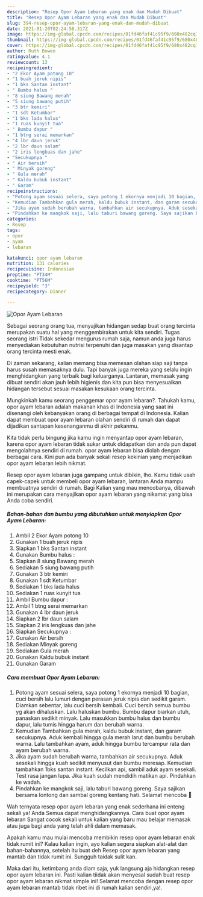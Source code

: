 ```yaml
---
description: "Resep Opor Ayam Lebaran yang enak dan Mudah Dibuat"
title: "Resep Opor Ayam Lebaran yang enak dan Mudah Dibuat"
slug: 394-resep-opor-ayam-lebaran-yang-enak-dan-mudah-dibuat
date: 2021-01-20T02:24:58.317Z
image: https://img-global.cpcdn.com/recipes/01fd46faf41c95f9/680x482cq70/opor-ayam-lebaran-foto-resep-utama.jpg
thumbnail: https://img-global.cpcdn.com/recipes/01fd46faf41c95f9/680x482cq70/opor-ayam-lebaran-foto-resep-utama.jpg
cover: https://img-global.cpcdn.com/recipes/01fd46faf41c95f9/680x482cq70/opor-ayam-lebaran-foto-resep-utama.jpg
author: Ruth Bowen
ratingvalue: 4.1
reviewcount: 13
recipeingredient:
- "2 Ekor Ayam potong 10"
- "1 buah jeruk nipis"
- "1 bks Santan instant"
- " Bumbu halus "
- "8 siung Bawang merah"
- "5 siung bawang putih"
- "3 btr kemiri"
- "1 sdt Ketumbar"
- "1 bks lada halus"
- "1 ruas kunyit tua"
- " Bumbu dapur "
- "1 btng serai memarkan"
- "4 lbr daun jeruk"
- "2 lbr daun salam"
- "2 iris lengkuas dan jahe"
- "Secukupnya "
- " Air bersih"
- " Minyak goreng"
- " Gula merah"
- " Kaldu bubuk instant"
- " Garam"
recipeinstructions:
- "Potong ayam sesuai selera, saya potong 1 ekornya menjadi 10 bagian, cuci bersih lalu lumuri dengan perasan jeruk nipis dan sedikit garam. Diamkan sebentar, lalu cuci bersih kembali. Cuci bersih semua bumbu yg akan dihaluskan. Lalu haluskan bumbu. Bumbu dapur biarkan utuh, panaskan sedikit minyak. Lalu masukkan bumbu halus dan bumbu dapur, lalu tumis hingga harum dan berubah warna."
- "Kemudian Tambahkan gula merah, kaldu bubuk instant, dan garam secukupnya. Aduk kembali hingga gula merah larut dan bumbu berubah warna. Lalu tambahkan ayam, aduk hingga bumbu tercampur rata dan ayam berubah warna."
- "Jika ayam sudah berubah warna, tambahkan air secukupnya. Aduk sesekali hingga kuah sedikit menyusut dan bumbu meresap. Kemudian tambahkan 1bks santan instant. Kecilkan api, sambil aduk ayam sesekali. Test rasa jangan lupa. Jika kuah sudah mendidih matikan api. Pindahkan ke wadah."
- "Pindahkan ke mangkok saji, lalu taburi bawang goreng. Saya sajikan bersama lontong dan sambal goreng kentang hati. Selamat mencoba 🙏"
categories:
- Resep
tags:
- opor
- ayam
- lebaran

katakunci: opor ayam lebaran 
nutrition: 131 calories
recipecuisine: Indonesian
preptime: "PT34M"
cooktime: "PT56M"
recipeyield: "3"
recipecategory: Dinner

---
```



![Opor Ayam Lebaran](https://img-global.cpcdn.com/recipes/01fd46faf41c95f9/680x482cq70/opor-ayam-lebaran-foto-resep-utama.jpg)

Sebagai seorang orang tua, menyajikan hidangan sedap buat orang tercinta merupakan suatu hal yang menggembirakan untuk kita sendiri. Tugas seorang istri Tidak sekedar mengurus rumah saja, namun anda juga harus menyediakan kebutuhan nutrisi terpenuhi dan juga masakan yang disantap orang tercinta mesti enak.

Di zaman  sekarang, kalian memang bisa memesan olahan siap saji tanpa harus susah memasaknya dulu. Tapi banyak juga mereka yang selalu ingin menghidangkan yang terbaik bagi keluarganya. Lantaran, memasak yang dibuat sendiri akan jauh lebih higienis dan kita pun bisa menyesuaikan hidangan tersebut sesuai masakan kesukaan orang tercinta. 



Mungkinkah kamu seorang penggemar opor ayam lebaran?. Tahukah kamu, opor ayam lebaran adalah makanan khas di Indonesia yang saat ini disenangi oleh kebanyakan orang di berbagai tempat di Indonesia. Kalian dapat membuat opor ayam lebaran olahan sendiri di rumah dan dapat dijadikan santapan kesenanganmu di akhir pekanmu.

Kita tidak perlu bingung jika kamu ingin menyantap opor ayam lebaran, karena opor ayam lebaran tidak sukar untuk didapatkan dan anda pun dapat mengolahnya sendiri di rumah. opor ayam lebaran bisa diolah dengan berbagai cara. Kini pun ada banyak sekali resep kekinian yang menjadikan opor ayam lebaran lebih nikmat.

Resep opor ayam lebaran juga gampang untuk dibikin, lho. Kamu tidak usah capek-capek untuk membeli opor ayam lebaran, lantaran Anda mampu membuatnya sendiri di rumah. Bagi Kalian yang mau mencobanya, dibawah ini merupakan cara menyajikan opor ayam lebaran yang nikamat yang bisa Anda coba sendiri.

<!--inarticleads1-->

##### Bahan-bahan dan bumbu yang dibutuhkan untuk menyiapkan Opor Ayam Lebaran:

1. Ambil 2 Ekor Ayam potong 10
1. Gunakan 1 buah jeruk nipis
1. Siapkan 1 bks Santan instant
1. Gunakan  Bumbu halus :
1. Siapkan 8 siung Bawang merah
1. Sediakan 5 siung bawang putih
1. Gunakan 3 btr kemiri
1. Gunakan 1 sdt Ketumbar
1. Sediakan 1 bks lada halus
1. Sediakan 1 ruas kunyit tua
1. Ambil  Bumbu dapur :
1. Ambil 1 btng serai memarkan
1. Gunakan 4 lbr daun jeruk
1. Siapkan 2 lbr daun salam
1. Siapkan 2 iris lengkuas dan jahe
1. Siapkan Secukupnya :
1. Gunakan  Air bersih
1. Sediakan  Minyak goreng
1. Sediakan  Gula merah
1. Gunakan  Kaldu bubuk instant
1. Gunakan  Garam




<!--inarticleads2-->

##### Cara membuat Opor Ayam Lebaran:

1. Potong ayam sesuai selera, saya potong 1 ekornya menjadi 10 bagian, cuci bersih lalu lumuri dengan perasan jeruk nipis dan sedikit garam. Diamkan sebentar, lalu cuci bersih kembali. Cuci bersih semua bumbu yg akan dihaluskan. Lalu haluskan bumbu. Bumbu dapur biarkan utuh, panaskan sedikit minyak. Lalu masukkan bumbu halus dan bumbu dapur, lalu tumis hingga harum dan berubah warna.
1. Kemudian Tambahkan gula merah, kaldu bubuk instant, dan garam secukupnya. Aduk kembali hingga gula merah larut dan bumbu berubah warna. Lalu tambahkan ayam, aduk hingga bumbu tercampur rata dan ayam berubah warna.
1. Jika ayam sudah berubah warna, tambahkan air secukupnya. Aduk sesekali hingga kuah sedikit menyusut dan bumbu meresap. Kemudian tambahkan 1bks santan instant. Kecilkan api, sambil aduk ayam sesekali. Test rasa jangan lupa. Jika kuah sudah mendidih matikan api. Pindahkan ke wadah.
1. Pindahkan ke mangkok saji, lalu taburi bawang goreng. Saya sajikan bersama lontong dan sambal goreng kentang hati. Selamat mencoba 🙏




Wah ternyata resep opor ayam lebaran yang enak sederhana ini enteng sekali ya! Anda Semua dapat menghidangkannya. Cara buat opor ayam lebaran Sangat cocok sekali untuk kalian yang baru mau belajar memasak atau juga bagi anda yang telah ahli dalam memasak.

Apakah kamu mau mulai mencoba membikin resep opor ayam lebaran enak tidak rumit ini? Kalau kalian ingin, ayo kalian segera siapkan alat-alat dan bahan-bahannya, setelah itu buat deh Resep opor ayam lebaran yang mantab dan tidak rumit ini. Sungguh taidak sulit kan. 

Maka dari itu, ketimbang anda diam saja, yuk langsung aja hidangkan resep opor ayam lebaran ini. Pasti kalian tiidak akan menyesal sudah buat resep opor ayam lebaran nikmat simple ini! Selamat mencoba dengan resep opor ayam lebaran mantab tidak ribet ini di rumah kalian sendiri,ya!.

